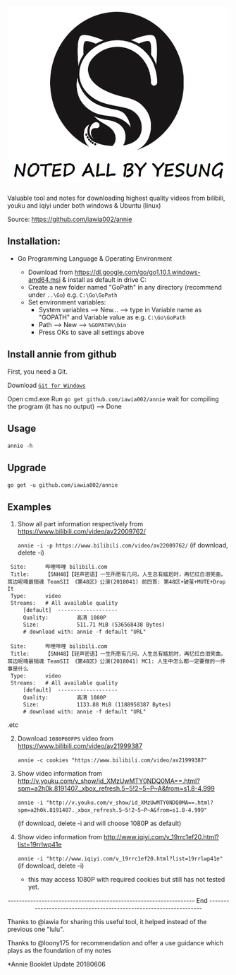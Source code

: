 
<h1 align="center"><img src="https://github.com/TeamSII/TeamSII.github.io/blob/master/image/NOTES%20copyright.png" width="500" height="400" alt="YESUNG"></h1>

Valuable tool and notes for downloading highest quality videos from bilibili, youku and iqiyi under both windows & Ubuntu (linux)

Source: https://github.com/iawia002/annie

## Installation:

- Go Programming Language & Operating Environment
 
  - Download from https://dl.google.com/go/go1.10.1.windows-amd64.msi & install as default in drive C:
  - Create a new folder named "GoPath" in any directory (recommend under `..\Go`)  e.g. `C:\Go\GoPath`
  - Set environment variables: 
    * System variables --> New... --> type in Variable name as "GOPATH" and Variable value as e.g. `C:\Go\GoPath`
    * Path --> New --> `%GOPATH%\bin`
    * Press OKs to save all settings above
 
  
## Install annie from github

First, you need a Git.

Download [`Git for Windows`](https://gitforwindows.org/)

Open cmd.exe
Run `go get github.com/iawia002/annie`
wait for compiling the program (it has no output) --> Done

## Usage

`annie -h`

## Upgrade

`go get -u github.com/iawia002/annie`

## Examples

1) Show all part information respectively from https://www.bilibili.com/video/av22009762/
   
   `annie -i -p https://www.bilibili.com/video/av22009762/` (if download, delete -i)
   
```
 Site:      哔哩哔哩 bilibili.com
 Title:     【SNH48】【轻声密语】一生所愿有几何，人生总有尴尬时，再忆红白泪笑曲，耳边呢喃最销魂 TeamSII 《第48区》公演(2018041) 前四首: 第48区+破茧+MUTE+Drop It
 Type:      video
 Streams:   # All available quality
     [default]  -------------------
     Quality:         高清 1080P
     Size:            511.71 MiB (536568438 Bytes)
     # download with: annie -f default "URL"
     
 Site:      哔哩哔哩 bilibili.com
 Title:     【SNH48】【轻声密语】一生所愿有几何，人生总有尴尬时，再忆红白泪笑曲，耳边呢喃最销魂 TeamSII 《第48区》公演(2018041) MC1: 人生中怎么都一定要做的一件事是什么
 Type:      video
 Streams:   # All available quality
     [default]  -------------------
     Quality:         高清 1080P
     Size:            1133.88 MiB (1188958387 Bytes)
     # download with: annie -f default "URL"
```
.etc

2) Download `1080P60FPS` video from https://www.bilibili.com/video/av21999387
   
   `annie -c cookies "https://www.bilibili.com/video/av21999387"` 
   
3) Show video information from http://v.youku.com/v_show/id_XMzUwMTY0NDQ0MA==.html?spm=a2h0k.8191407._xbox_refresh.5~5!2~5~P~A&from=s1.8-4.999
   
   `annie -i "http://v.youku.com/v_show/id_XMzUwMTY0NDQ0MA==.html?spm=a2h0k.8191407._xbox_refresh.5~5!2~5~P~A&from=s1.8-4.999" `
   
   (if download, delete -i and will choose 1080P as default)

4) Show video information from http://www.iqiyi.com/v_19rrc1ef20.html?list=19rrlwp41e
   
   `annie -i "http://www.iqiyi.com/v_19rrc1ef20.html?list=19rrlwp41e" `(if download, delete -i)
   
   * this may access 1080P with required cookies but still has not tested yet.
   

<p align="center">
------------------------------------------------------------------ End ------------------------------------------------------------------
</p>
<p align="left">
Thanks to @iawia for sharing this useful tool, it helped instead of the previous one "lulu".
</p>
<p align="left">
Thanks to @loony175 for recommendation and offer a use guidance which plays as the foundation of my notes
</p>
<p align="left">
*Annie Booklet Update 20180606
</p>  
